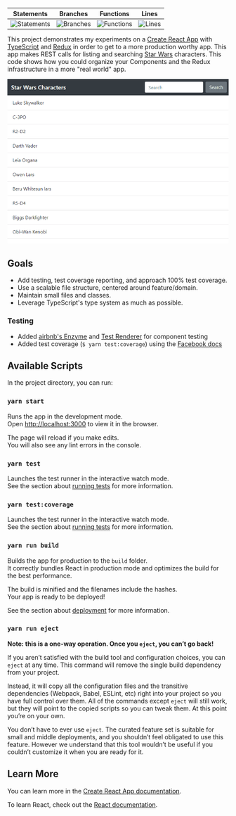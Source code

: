 | Statements | Branches | Functions | Lines |
| -----------|----------|-----------|-------|
| ![Statements](https://img.shields.io/badge/Coverage-96%25-brightgreen.svg "Make me better!") | ![Branches](https://img.shields.io/badge/Coverage-100%25-brightgreen.svg "Make me better!") | ![Functions](https://img.shields.io/badge/Coverage-92.31%25-brightgreen.svg "Make me better!") | ![Lines](https://img.shields.io/badge/Coverage-96%25-brightgreen.svg "Make me better!") |


This project demonstrates my experiments on a [Create React App](https://github.com/facebook/create-react-app) with [TypeScript](https://www.typescriptlang.org/) and [Redux](https://redux.js.org/) in order to get to a more production worthy app. This app makes REST calls for listing and searching [Star Wars](https://swapi.dev/) characters. This code shows how you could organize your Components and the Redux infrastructure in a more "real world" app.

![](demo.gif)

## Goals

- Add testing, test coverage reporting, and approach 100% test coverage.
- Use a scalable file structure, centered around feature/domain.
- Maintain small files and classes.
- Leverage TypeScript's type system as much as possible.

### Testing

- Added [airbnb's Enzyme](https://github.com/airbnb/enzyme) and [Test Renderer](https://en.reactjs.org/docs/test-renderer.html) for component testing
- Added test coverage (`$ yarn test:coverage`) using the [Facebook docs](https://facebook.github.io/create-react-app/docs/running-tests)

## Available Scripts

In the project directory, you can run:

### `yarn start`

Runs the app in the development mode.<br>
Open [http://localhost:3000](http://localhost:3000) to view it in the browser.

The page will reload if you make edits.<br>
You will also see any lint errors in the console.

### `yarn test`

Launches the test runner in the interactive watch mode.<br>
See the section about [running tests](https://facebook.github.io/create-react-app/docs/running-tests) for more information.

### `yarn test:coverage`

Launches the test runner in the interactive watch mode.<br>
See the section about [running tests](https://facebook.github.io/create-react-app/docs/running-tests) for more information.

### `yarn run build`

Builds the app for production to the `build` folder.<br>
It correctly bundles React in production mode and optimizes the build for the best performance.

The build is minified and the filenames include the hashes.<br>
Your app is ready to be deployed!

See the section about [deployment](https://facebook.github.io/create-react-app/docs/deployment) for more information.

### `yarn run eject`

**Note: this is a one-way operation. Once you `eject`, you can’t go back!**

If you aren’t satisfied with the build tool and configuration choices, you can `eject` at any time. This command will remove the single build dependency from your project.

Instead, it will copy all the configuration files and the transitive dependencies (Webpack, Babel, ESLint, etc) right into your project so you have full control over them. All of the commands except `eject` will still work, but they will point to the copied scripts so you can tweak them. At this point you’re on your own.

You don’t have to ever use `eject`. The curated feature set is suitable for small and middle deployments, and you shouldn’t feel obligated to use this feature. However we understand that this tool wouldn’t be useful if you couldn’t customize it when you are ready for it.

## Learn More

You can learn more in the [Create React App documentation](https://facebook.github.io/create-react-app/docs/getting-started).

To learn React, check out the [React documentation](https://reactjs.org/).
